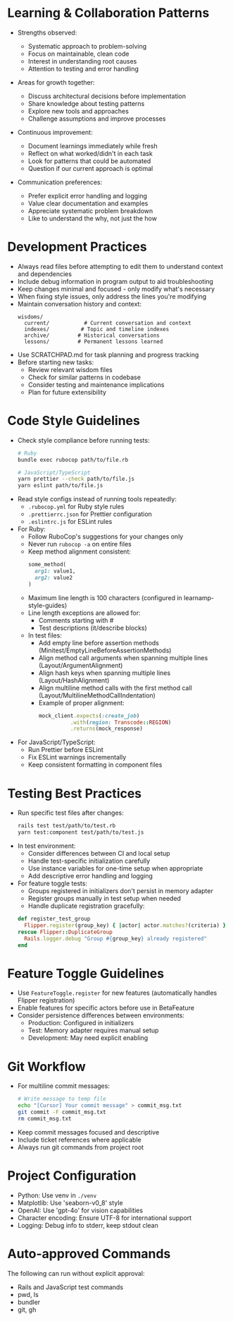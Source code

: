# Learning & Collaboration Patterns

- Strengths observed:
  - Systematic approach to problem-solving
  - Focus on maintainable, clean code
  - Interest in understanding root causes
  - Attention to testing and error handling

- Areas for growth together:
  - Discuss architectural decisions before implementation
  - Share knowledge about testing patterns
  - Explore new tools and approaches
  - Challenge assumptions and improve processes

- Continuous improvement:
  - Document learnings immediately while fresh
  - Reflect on what worked/didn't in each task
  - Look for patterns that could be automated
  - Question if our current approach is optimal

- Communication preferences:
  - Prefer explicit error handling and logging
  - Value clear documentation and examples
  - Appreciate systematic problem breakdown
  - Like to understand the why, not just the how

# Development Practices

- Always read files before attempting to edit them to understand context and dependencies
- Include debug information in program output to aid troubleshooting
- Keep changes minimal and focused - only modify what's necessary
- When fixing style issues, only address the lines you're modifying
- Maintain conversation history and context:
  ```
  wisdoms/
    current/           # Current conversation and context
    indexes/          # Topic and timeline indexes
    archive/         # Historical conversations
    lessons/         # Permanent lessons learned
  ```
- Use SCRATCHPAD.md for task planning and progress tracking
- Before starting new tasks:
  - Review relevant wisdom files
  - Check for similar patterns in codebase
  - Consider testing and maintenance implications
  - Plan for future extensibility

# Code Style Guidelines

- Check style compliance before running tests:
  ```bash
  # Ruby
  bundle exec rubocop path/to/file.rb

  # JavaScript/TypeScript
  yarn prettier --check path/to/file.js
  yarn eslint path/to/file.js
  ```
- Read style configs instead of running tools repeatedly:
  - `.rubocop.yml` for Ruby style rules
  - `.prettierrc.json` for Prettier configuration
  - `.eslintrc.js` for ESLint rules
- For Ruby:
  - Follow RuboCop's suggestions for your changes only
  - Never run `rubocop -a` on entire files
  - Keep method alignment consistent:
    ```ruby
    some_method(
      arg1: value1,
      arg2: value2
    )
    ```
  - Maximum line length is 100 characters (configured in learnamp-style-guides)
  - Line length exceptions are allowed for:
    - Comments starting with #
    - Test descriptions (it/describe blocks)
  - In test files:
    - Add empty line before assertion methods (Minitest/EmptyLineBeforeAssertionMethods)
    - Align method call arguments when spanning multiple lines (Layout/ArgumentAlignment)
    - Align hash keys when spanning multiple lines (Layout/HashAlignment)
    - Align multiline method calls with the first method call (Layout/MultilineMethodCallIndentation)
    - Example of proper alignment:
      ```ruby
      mock_client.expects(:create_job)
                .with(region: Transcode::REGION)
                .returns(mock_response)
      ```
- For JavaScript/TypeScript:
  - Run Prettier before ESLint
  - Fix ESLint warnings incrementally
  - Keep consistent formatting in component files

# Testing Best Practices

- Run specific test files after changes:
  ```bash
  rails test test/path/to/test.rb
  yarn test:component test/path/to/test.js
  ```
- In test environment:
  - Consider differences between CI and local setup
  - Handle test-specific initialization carefully
  - Use instance variables for one-time setup when appropriate
  - Add descriptive error handling and logging
- For feature toggle tests:
  - Groups registered in initializers don't persist in memory adapter
  - Register groups manually in test setup when needed
  - Handle duplicate registration gracefully:
  ```ruby
  def register_test_group
    Flipper.register(group_key) { |actor| actor.matches?(criteria) }
  rescue Flipper::DuplicateGroup
    Rails.logger.debug "Group #{group_key} already registered"
  end
  ```

# Feature Toggle Guidelines

- Use `FeatureToggle.register` for new features (automatically handles Flipper registration)
- Enable features for specific actors before use in BetaFeature
- Consider persistence differences between environments:
  - Production: Configured in initializers
  - Test: Memory adapter requires manual setup
  - Development: May need explicit enabling

# Git Workflow

- For multiline commit messages:
  ```bash
  # Write message to temp file
  echo "[Cursor] Your commit message" > commit_msg.txt
  git commit -F commit_msg.txt
  rm commit_msg.txt
  ```
- Keep commit messages focused and descriptive
- Include ticket references where applicable
- Always run git commands from project root

# Project Configuration

- Python: Use venv in `./venv`
- Matplotlib: Use 'seaborn-v0_8' style
- OpenAI: Use 'gpt-4o' for vision capabilities
- Character encoding: Ensure UTF-8 for international support
- Logging: Debug info to stderr, keep stdout clean

# Auto-approved Commands
The following can run without explicit approval:
- Rails and JavaScript test commands
- pwd, ls
- bundler
- git, gh
